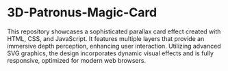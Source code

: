 # 3D-Patronus-Magic-Card
This repository showcases a sophisticated parallax card effect created with HTML, CSS, and JavaScript. It features multiple layers that provide an immersive depth perception, enhancing user interaction. Utilizing advanced SVG graphics, the design incorporates dynamic visual effects and is fully responsive, optimized for modern web browsers.
